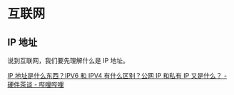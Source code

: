 # 互联网

## IP 地址

说到互联网，我们要先理解什么是 IP 地址。

[IP 地址是什么东西？IPV6 和 IPV4 有什么区别？公网 IP 和私有 IP 又是什么？ - 硬件茶谈 - 哔哩哔哩](https://www.bilibili.com/video/BV1DD4y127r4)
